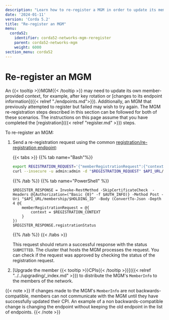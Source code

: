 ```yaml
---
description: "Learn how to re-register a MGM in order to update its member-provided context or endpoint information."
date: '2024-01-11'
version: 'Corda 5.2'
title: "Re-register an MGM"
menu:
  corda52:
    identifier: corda52-networks-mgm-reregister
    parent: corda52-networks-mgm
    weight: 6000
section_menu: corda52
---
```


# Re-register an MGM

An {{< tooltip >}}MGM{{< /tooltip >}} may need to update its own member-provided context, for example, after key rotation or [changes to its endpoint information]({{< relref "./endpoints.md">}}). Additionally, an MGM that previously attempted to register but failed may wish to try again. The MGM re-registration steps described in this section can be followed for both of these scenarios. The instructions on this page assume that you have completed the [registration]({{< relref "register.md" >}}) steps.

To re-register an MGM:

1. Send a re-registration request using the common [registration/re-registration endpoint](../../../reference/rest-api/openapi.html#tag/Member-Registration-API/operation/get_membership__holdingidentityshorthash_):

   {{< tabs >}}
   {{% tab name="Bash"%}}
   ```bash
   export REGISTRATION_REQUEST='{"memberRegistrationRequest":{"context": '$REGISTRATION_CONTEXT'}}'
   curl --insecure -u admin:admin -d "$REGISTRATION_REQUEST" $API_URL/membership/$HOLDING_ID
   ```
   {{% /tab %}}
   {{% tab name="PowerShell" %}}
   ```shell
   $REGISTER_RESPONSE = Invoke-RestMethod -SkipCertificateCheck  -Headers @{Authorization=("Basic {0}" -f $AUTH_INFO)} -Method Post -Uri "$API_URL/membership/$HOLDING_ID" -Body (ConvertTo-Json -Depth 4 @{
       memberRegistrationRequest = @{
           context = $REGISTRATION_CONTEXT
       }
   })
   $REGISTER_RESPONSE.registrationStatus
   ```
   {{% /tab %}}
   {{< /tabs >}}

   This request should return a successful response with the status `SUBMITTED`. The cluster that hosts the MGM processes the request. You can check if the request was approved by checking the status of the registration request.

4. [Upgrade the member {{< tooltip >}}CPIs{{< /tooltip >}}]({{< relref "../../upgrading/_index.md" >}}) to distribute the MGM's `MemberInfo` to the members of the network.

{{< note >}}
If changes made to the MGM's `MemberInfo` are not backwards-compatible, members can not communicate with the MGM until they have successfully updated their CPI. An example of a non backwards-compatible change is changing the endpoint without keeping the old endpoint in the list of endpoints.
{{< /note >}}
